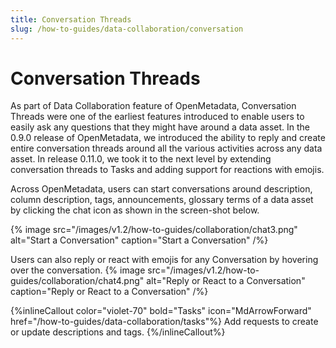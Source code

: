 ```yaml
---
title: Conversation Threads
slug: /how-to-guides/data-collaboration/conversation
---
```


# Conversation Threads

As part of Data Collaboration feature of OpenMetadata, Conversation Threads were one of the earliest features introduced to enable users to easily ask any questions that they might have around a data asset. In the 0.9.0 release of OpenMetadata, we introduced the ability to reply and create entire conversation 
threads around all the various activities across any data asset. In release 0.11.0, we took it to the next level by extending conversation threads to Tasks and adding support for reactions with emojis.

Across OpenMetadata, users can start conversations around description, column description, tags, announcements, glossary terms of a data asset by clicking the chat icon as shown in the screen-shot below.

{% image
src="/images/v1.2/how-to-guides/collaboration/chat3.png"
alt="Start a Conversation"
caption="Start a Conversation"
/%}

Users can also reply or react with emojis for any Conversation by hovering over the conversation.
{% image
src="/images/v1.2/how-to-guides/collaboration/chat4.png"
alt="Reply or React to a Conversation"
caption="Reply or React to a Conversation"
/%}

{%inlineCallout
  color="violet-70"
  bold="Tasks"
  icon="MdArrowForward"
  href="/how-to-guides/data-collaboration/tasks"%}
  Add requests to create or update descriptions and tags.
{%/inlineCallout%}